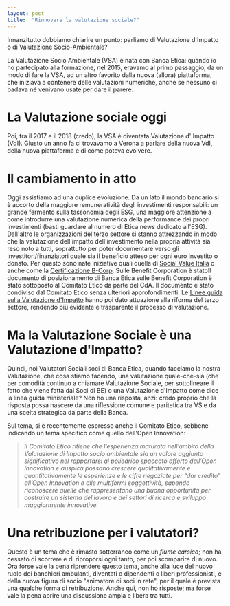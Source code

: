 ```yaml
---
layout: post
title:  "Rinnovare la valutazione sociale?"
---
```


Innanzitutto dobbiamo chiarire un punto: parliamo di Valutazione d'Impatto o di Valutazione Socio-Ambientale?

La Valutazione Socio Ambientale (VSA) è nata con Banca Etica: quando io ho partecipato alla formazione, nel 2015, eravamo al 
primo passaggio, da un modo di fare la VSA, ad un altro favorito dalla nuova (allora) piattaforma, che iniziava a contenere delle 
valutazioni numeriche, anche se nessuno ci badava né venivano usate per dare il parere.

# La Valutazione sociale oggi
Poi, tra il 2017 e il 2018 (credo), la VSA è diventata Valutazione d' Impatto (VdI). Giusto un anno fa ci trovavamo a Verona a parlare della nuova 
VdI, della nuova piattaforma e di come poteva evolvere.

# Il cambiamento in atto
Oggi assistiamo ad una duplice evoluzione. Da un lato il mondo bancario si è accorto della maggiore remuneratività degli investimenti 
responsabili: un grande fermento sulla tassonomia degli ESG, una maggiore attenzione a come introdurre una valutazione numerica
della performance dei propri investimenti (basti guardare al numero di Etica news dedicato all'ESG). Dall'altro le organizzazioni del terzo 
settore si stanno attrezzando in modo che la valutazione dell'impatto dell'investimento nella propria attività sia reso noto a tutti, 
soprattutto per poter documentare verso gli investitori/finanziatori quale sia il beneficio atteso per ogni euro investito o donato.
Per questo sono nate iniziative quali quella di [Social Value Italia](https://www.socialvalueitalia.it/associazione/) o anche come la 
[Certificazione B-Corp](https://bcorporation.net/certification). Sulle Benefit Corporation è statoIl documento di posizionamento di Banca Etica sulle Benefit Corporation è stato sottoposto al Comitato Etico da parte del CdA. Il documento è stato condiviso dal Comitato Etico
senza ulteriori approfondimenti.
Le [Linee guida sulla Valutazione d'Impatto](https://www.gazzettaufficiale.it/eli/id/2019/09/12/19A05601/sg) hanno poi dato attuazione alla riforma del terzo settore, rendendo più evidente e trasparente
il processo di valutazione.

# Ma la Valutazione Sociale è una Valutazione d'Impatto?
Quindi, noi Valutatori Sociali soci di Banca Etica, quando facciamo la nostra Valutazione, che cosa stiamo facendo, una valutazione 
quale-che-sia (che per comodità continuo a chiamare Valutazione Sociale, per sottolineare il fatto che viene fatta dai Soci di BE) 
o una Valutazione d'Impatto come dice la linea guida ministeriale?
Non ho una risposta, anzi: credo proprio che la risposta possa nascere da una riflessione comune e paritetica tra VS e da una scelta
strategica da parte della Banca.

Sul tema, si è recentemente espresso anche il Comitato Etico, sebbene indicando un tema specifico come quello dell'Open Innovation:
> _Il Comitato Etico ritiene che l’esperienza maturata nell’ambito della Valutazione di Impatto socio
> ambientale sia un valore aggiunto significativo nel rapportarsi al poliedrico spaccato offerto dall’Open
> Innovation e auspica possano crescere qualitativamente e quantitativamente le esperienze e le cifre
> negoziate per “dar credito” all’Open Innovation e alle multiformi soggettività, sapendo riconoscere quelle
> che rappresentano una buona opportunità per costruire un sistema del lavoro e dei settori di ricerca e
> sviluppo maggiormente innovative._

# Una retribuzione per i valutatori?
Questo è un tema che è rimasto sotterraneo come un _fiume carsico_; non ha cessato di scorrere e di riproporsi ogni tanto, per poi scomparire di nuovo.
Ora forse vale la pena riprendere questo tema, anche alla luce del nuovo ruolo dei banchieri ambulanti, diventati o dipendenti o liberi
professionisti, e della nuova figura di socio "animatore di soci in rete", per il quale è prevista una qualche forma di retribuzione.
Anche qui, non ho risposte; ma forse vale la pena aprire una discussione ampia e libera tra tutti.
